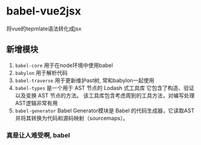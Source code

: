# babel-vue2jsx
将vue的tepmlate语法转化成jsx

## 新增模块
  1. ``` babel-core ``` 用于在node环境中使用babel
  2. ``` babylon ``` 用于解析代码
  3. ``` babel-traverse ``` 用于更新维护ast树, 常和babylon一起使用
  4. ``` babel-types ``` 是一个用于 AST 节点的 Lodash 式工具库 它包含了构造、验证以及变换 AST 节点的方法。 该工具库包含考虑周到的工具方法，对编写处理AST逻辑非常有用
  5. ``` babel-generator ``` Babel Generator模块是 Babel 的代码生成器，它读取AST并将其转换为代码和源码映射（sourcemaps）。

### 真是让人难受啊, babel
  


